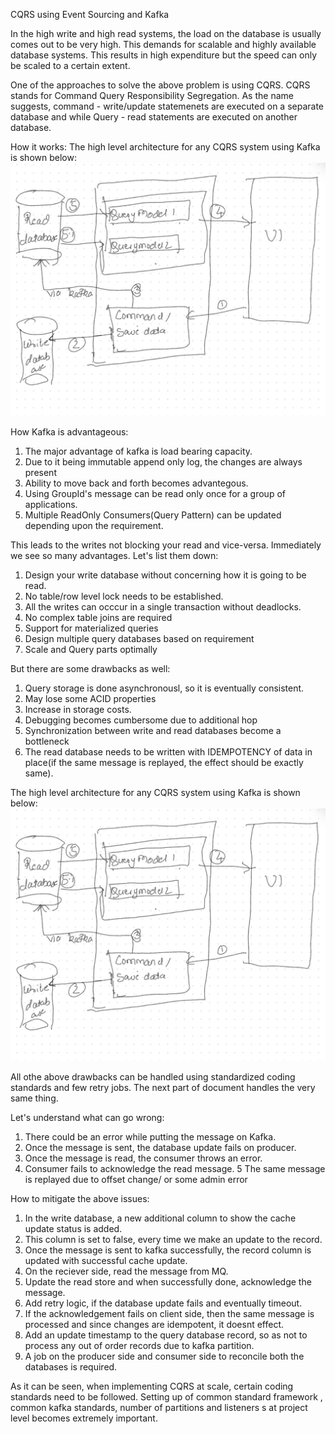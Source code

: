 CQRS using Event Sourcing and Kafka

In the high write and high read systems, the load on the database is usually comes out to be very high. This demands for scalable and highly available database systems. This results in high expenditure but the speed can only be scaled to a certain extent.

One of the approaches to solve the above problem is using CQRS. CQRS stands for Command Query Responsibility Segregation.  As the name suggests,
command - write/update statemenets are executed on a separate database and 
while Query - read statements are executed  on another database.

How it works:
The high level architecture for any CQRS system using Kafka is shown below:
![](https://github.com/bharatsavanur11/cloud2.0/blob/main/architecture/CQRS/CQRS.jpg)

How Kafka is advantageous:
   1. The major advantage of kafka is  load bearing capacity.
   2. Due to it being immutable append only log, the changes are always present
   3. Ability to move back and forth becomes advantegous.
   4. Using GroupId's message can be read only once for a group of applications.
   5. Multiple ReadOnly Consumers(Query Pattern) can be updated depending upon the requirement.

This leads to the writes not blocking your read and vice-versa. Immediately we see so many advantages. Let's list them down:

   1. Design your write database without concerning how it is going to be read.
   2. No table/row level lock needs to be established.
   3. All the writes can occcur in a single transaction without deadlocks.
   4. No complex table joins are required
   5. Support for materialized queries
   6. Design multiple query databases based on requirement
   7. Scale and Query parts optimally 

But there are some drawbacks as well:
   1. Query storage is done asynchronousl, so it is eventually consistent.
   2. May lose some ACID properties
   3. Increase in storage costs.
   4. Debugging becomes cumbersome due to additional hop
   5. Synchronization between write and read databases  become a bottleneck
   6. The read database needs to be written with IDEMPOTENCY of data in     
      place(if the same message is replayed, the effect should be exactly same).

The high level architecture for any CQRS system using Kafka is shown below:
![](https://github.com/bharatsavanur11/cloud2.0/blob/main/architecture/CQRS/CQRS.jpg)



All othe above drawbacks can be handled using standardized coding standards and few retry jobs. The next part of document handles the very same thing.

Let's understand what can go wrong:

   1. There could be an error while putting the message on Kafka.
   2. Once the message is sent, the database update fails on producer.
   3. Once the message is read, the consumer throws an error.
   4. Consumer fails to acknowledge the read message.
   5  The same message is replayed due to offset change/ or some admin error

How to mitigate the above issues:

   1. In the write database, a new additional column to show the cache 
      update status is added.
   2. This column is set to false, every time we make an update to the 
      record.
   3. Once the message is sent to kafka successfully, the record column is 
      updated with successful cache update.
   4. On the reciever side, read the message from MQ.
   5. Update the read store and when successfully done, acknowledge the 
      message.
   6. Add retry logic, if the database update fails and eventually timeout.
   7. If the acknowledgement fails on client side, then the same message is 
      processed and since changes are idempotent, it doesnt effect.
   8. Add an update timestamp to the query database record, so as not to 
      process any out of order records due to kafka partition.
   9. A job on the producer side and consumer side to reconcile both the 
      databases is required.


As it can be seen, when implementing CQRS at scale, certain coding standards need to be followed. Setting up of common standard framework , common kafka standards, number of partitions and listeners s at project level becomes extremely important.





